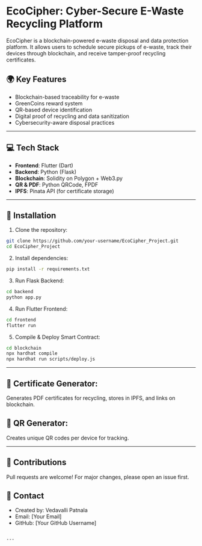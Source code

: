 # EcoCipher: Cyber-Secure E-Waste Recycling Platform

EcoCipher is a blockchain-powered e-waste disposal and data protection platform. It allows users to schedule secure pickups of e-waste, track their devices through blockchain, and receive tamper-proof recycling certificates.

## 🌍 Key Features
- Blockchain-based traceability for e-waste
- GreenCoins reward system
- QR-based device identification
- Digital proof of recycling and data sanitization
- Cybersecurity-aware disposal practices

---

## 💻 Tech Stack
- **Frontend**: Flutter (Dart)
- **Backend**: Python (Flask)
- **Blockchain**: Solidity on Polygon + Web3.py
- **QR & PDF**: Python QRCode, FPDF
- **IPFS**: Pinata API (for certificate storage)

---

## 🚀 Installation

1. Clone the repository:
```bash
git clone https://github.com/your-username/EcoCipher_Project.git
cd EcoCipher_Project
```

2. Install dependencies:
```bash
pip install -r requirements.txt
```

3. Run Flask Backend:
```bash
cd backend
python app.py
```

4. Run Flutter Frontend:
```bash
cd frontend
flutter run
```

5. Compile & Deploy Smart Contract:
```bash
cd blockchain
npx hardhat compile
npx hardhat run scripts/deploy.js
```

---

## 📄 Certificate Generator:
Generates PDF certificates for recycling, stores in IPFS, and links on blockchain.

## 📸 QR Generator:
Creates unique QR codes per device for tracking.

---

## 🤝 Contributions
Pull requests are welcome! For major changes, please open an issue first.

## 📧 Contact
- Created by: Vedavalli Patnala
- Email: [Your Email]
- GitHub: [Your GitHub Username]
```

---